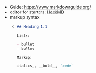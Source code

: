 - Guide: https://www.markdownguide.org/
- editor for starters: [HackMD](https://hackmd.io/)
- markup syntax
	- ```md
	  ## Heading 1.1
	  
	  Lists:
	  
	  - bullet
	  - bullet
	  
	  Markup:
	  
	  italics_, __bold__, `code`
	  ```